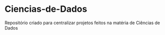 # Ciencias-de-Dados
Repositório criado para centralizar projetos feitos na matéria de Ciências de Dados
